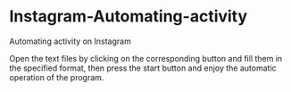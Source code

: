 # Instagram-Automating-activity
 Automating activity on Instagram

 Open the text files by clicking on the corresponding button and fill them in the specified format, then press the start button and enjoy the automatic operation of the program.
